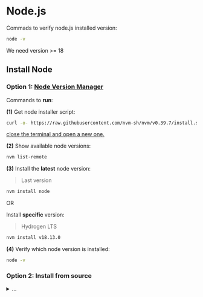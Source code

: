# Node.js

Commads to verify node.js installed version:

```bash
node -v
```

We need version >= 18

## Install Node

### Option 1: [Node Version Manager](https://github.com/nvm-sh/nvm)

Commands to **run**:

**(1)** Get node installer script:

```bash
curl -o- https://raw.githubusercontent.com/nvm-sh/nvm/v0.39.7/install.sh | bash
```

<u>close the terminal and open a new one.</u>

**(2)** Show available node versions:

```bash
nvm list-remote
```

**(3)** Install the **latest** node version:

> Last version

```bash
nvm install node
```

OR 

Install **specific** version:

> Hydrogen LTS

```bash
nvm install v18.13.0
```

**(4)** Verify which node version is installed:

```bash
node -v
```


### Option 2: Install from source

<details>
<summary>...</summary>

- https://github.com/nodesource/distributions

> Node v20.x

```bash
curl -fsSL https://deb.nodesource.com/setup_20.x | sudo -E bash - &&\
sudo apt-get install -y nodejs
```

```bash
node -v
npm -v
```

</details>

